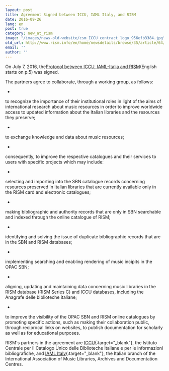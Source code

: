 ```yaml
---
layout: post
title: Agreement Signed between ICCU, IAML Italy, and RISM
date: 2016-09-26
lang: en
post: true
category: new_at_rism
image: "/images/news-old-website/csm_ICCU_contract_logo_956efb3384.jpg"
old_url: http://www.rism.info/en/home/newsdetails/browse/35/article/64/agreement-signed-between-iccu-iaml-italy-and-rism.html
email: ''
author: ''
---
```


On July 7, 2016, the[Protocol between ICCU, IAML-Italia and RISM](http://www.iccu.sbn.it/opencms/export/sites/iccu/documenti/2016/Convenzione_IALM_ICCU_RISM.pdf)(English starts on p.5) was signed.

The partners agree to collaborate, through a working group, as follows:

-

to recognize the importance of their institutional roles in light of the aims of international research about music resources in order to improve worldwide access to updated information about the Italian libraries and the resources they preserve;

-

to exchange knowledge and data about music resources;

-

consequently, to improve the respective catalogues and their services to users with specific projects which may include:

-

selecting and importing into the SBN catalogue records concerning resources preserved in Italian libraries that are currently available only in the RISM card and electronic catalogues;

-

making bibliographic and authority records that are only in SBN searchable and indexed through the online catalogue of RISM;

-

identifying and solving the issue of duplicate bibliographic records that are in the SBN and RISM databases;

-

implementing searching and enabling rendering of music incipits in the OPAC SBN;

-

aligning, updating and maintaining data concerning music libraries in the RISM database (RISM Series C) and ICCU databases, including the Anagrafe delle biblioteche italiane;


-

to improve the visibility of the OPAC SBN and RISM online catalogues by promoting specific actions, such as making their collaboration public, through reciprocal links on websites, to publish documentation for scholarly as well as for educational purposes.


RISM's partners in the agreement are [ICCU](http://www.iccu.sbn.it/){:target="_blank"}, the Istituto Centrale per il Catalogo Unico delle Biblioteche Italiane e per le informazioni bibliografiche, and [IAML Italy](http://www.iamlitalia.it/){:target="_blank"}, the Italian branch of the International Association of Music Libraries, Archives and Documentation Centres.
